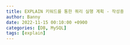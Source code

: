 ```yaml
---
title: EXPLAIN 키워드를 통한 쿼리 실행 계획 - 작성중
author: Banny
date: 2022-11-15 00:10:00 +0900
categories: [DB, MySQL]
tags: [explain]
---
```


###

<br>
<br>
